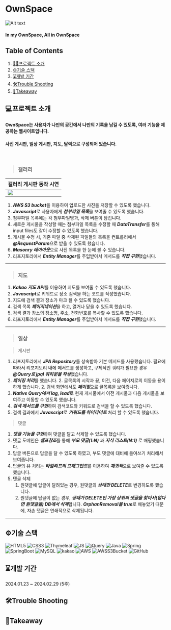# OwnSpace

![Alt text](https://ownspacebucket.s3.ap-northeast-2.amazonaws.com/apple-icon-120x120.png)

#### In my OwnSpace, All in OwnSpace

## Table of Contents

1. [👩‍🏫프로젝트 소개](#프로젝트-소개)
1. [⚙️기술 스택](#기술-스택)
1. [⌛개발 기간](#개발-기간)
1. [🛠️Trouble Shooting](#Touble-shooting)
1. [💼Takeaway](#Takeaway)

## 💻프로젝트 소개

#### OwnSpace는 사용자가 나만의 공간에서 나만의 기록을 남길 수 있도록, 여러 기능을 제공하는 웹사이트입니다.

#### 사진 게시판, 일상 게시판, 지도, 달력으로 구성되어 있습니다.

<br>

> ### 갤러리

| 갤러리 게시판 동작 시연                                                                                                                                |
|----------------------------------------------------------------------------------------------------------------------------------------------|
| <img src="https://github.com/suhsein/OwnSpace/assets/76998096/7ccce8af-0058-4d59-921f-932713f60c89" style="width=240px; height:auto;"></img> |

1. ***AWS S3 bucket***을 이용하여 업로드한 사진을 저장할 수 있도록 했습니다.
1. ***Javascript***로 사용자에게 ***첨부파일 목록***을 보여줄 수 있도록 했습니다.
1. 첨부파일 목록에는 각 첨부파일명과, 삭제 버튼이 담깁니다.
1. 새로운 게시물을 작성할 때는 첨부파일 목록을 수정할 때 ***DataTransfer***를 통해 input files도 같이 수정할 수 있도록 했습니다.
1. 게시물 수정 시, 기존 파일 중 삭제된 파일들의 목록을 컨트롤러에서 ***@RequestParam***으로 받을 수 있도록 했습니다.
1. ***Masonry 레이아웃***으로 사진 목록을 한 눈에 볼 수 있습니다.
1. 리포지토리에서 ***Entity Manager***를 주입받아서 메서드를 ***직접 구현***했습니다.

---

> ### 지도

1. ***Kakao 지도 API***를 이용하여 지도를 보여줄 수 있도록 했습니다.
1. ***Javascript***로 키워드로 장소 검색을 하는 코드를 작성했습니다.
1. 지도에 검색 결과 장소가 마크 될 수 있도록 했습니다.
1. 검색 목록 ***페이지네이션***을 하고, 열거나 닫을 수 있도록 했습니다.
1. 검색 결과 장소의 장소명, 주소, 전화번호를 복사할 수 있도록 했습니다.
1. 리포지토리에서 ***Entity Manager***를 주입받아서 메서드를 ***직접 구현***했습니다.

---

> ### 일상

> 게시판

1. 리포지토리에서 ***JPA Repository***를 상속받아 기본 메서드를 사용했습니다. 필요에 따라서 리포지토리 내에 메서드를 생성하고, 구체적인 쿼리가 필요한 경우
   ***@Query로 jpql 쿼리문을 작성***했습니다.
1. ***페이징 처리***를 했습니다.
    2. 글목록의 시작과 끝, 이전, 다음 페이지로의 이동을 용이하게 했습니다.
    2. 검색 화면에서도 ***페이징***으로 글목록을 보여줍니다.
1. ***Native Query에서 lag, lead***로 현재 게시물에서 이전 게시물과 다음 게시물을 보여주고 이동할 수 있도록 했습니다.
1. ***검색 메서드를 구현***하여 검색코드와 키워드로 검색을 할 수 있도록 했습니다.
1. 검색 결과에서 ***Javascript***로 ***키워드를 하이라이트*** 처리 할 수 있도록 했습니다.

> 댓글

1. ***댓글 기능을 구현***하여 댓글을 달고 삭제할 수 있도록 했습니다.
1. 댓글 도메인은 ***셀프참조***를 통해 ***부모 댓글(1:N)*** 과 ***자식 리스트(N:1)*** 로 매핑했습니다.
1. 답글 버튼으로 답글을 달 수 있도록 하였고, 부모 댓글에 대비해 들여쓰기 처리해서 보여줍니다.
1. 답글의 뷰 처리는 ***타임리프의 프래그먼트***를 이용하여 ***재귀적***으로 보여줄 수 있도록 했습니다.
1. 댓글 삭제
    1. 원댓글에 답글이 달려있는 경우, 원댓글의 ***상태만 DELETE***로 변경하도록 했습니다.
    1. 원댓글에 답글이 없는 경우, ***상태가 DELETE인 가장 상위의 댓글을 찾아서(없다면 원댓글을) DB에서 삭제***합니다. ***OrphanRemoval을 true***로 해놓았기 때문에, 자손
       댓글은 연쇄적으로 삭제됩니다.

---

## ⚙️기술 스택

<img alt="HTML5" src="https://img.shields.io/badge/html5-E34F26?style=for-the-badge&logo=html5&logoColor=white">
<img alt="CSS3" src="https://img.shields.io/badge/css-1572B6?style=for-the-badge&logo=css3&logoColor=white"> 
<img alt="Thymeleaf" src="https://img.shields.io/badge/thymeleaf-005F0F?style=for-the-badge&logo=thymeleaf&logoColor=white"> 
<img alt="JS" src="https://img.shields.io/badge/javascript-F7DF1E?style=for-the-badge&logo=javascript&logoColor=black">
<img alt="jQuery" src="https://img.shields.io/badge/jquery-0769AD?style=for-the-badge&logo=jquery&logoColor=white">
<img alt="Java" src="https://img.shields.io/badge/Java-007396?style=for-the-badge&logo=java&logoColor=white">
<img alt="Spring" src="https://img.shields.io/badge/Spring-6DB33F?style=for-the-badge&logo=Spring&logoColor=white">
<img alt="SpringBoot" src="https://img.shields.io/badge/Spring Boot-6DB33F?style=for-the-badge&logo=Spring Boot&logoColor=white">  
<img alt="MySQL" src="https://img.shields.io/badge/mysql-4479A1?style=for-the-badge&logo=mysql&logoColor=black"> 
<img alt="kakao" src="https://img.shields.io/badge/kakao-FFCD00?style=for-the-badge&logo=kakao&logoColor=black"> 
<img alt="AWS" src="https://img.shields.io/badge/Amazon AWS-f7f7f7?style=for-the-badge&logo=Amazon AWS&logoColor=f89400">
<img alt="AWSS3Bucket" src="https://img.shields.io/badge/Amazon S3-569A31?style=for-the-badge&logo=Amazon S3&logoColor=f89400">
<img alt="GitHub" src="https://img.shields.io/badge/github-181717?style=for-the-badge&logo=github&logoColor=white">

## ⌛개발 기간

2024.01.23 ~ 2024.02.29 (5주)

## 🛠️Trouble Shooting

## 💼Takeaway

